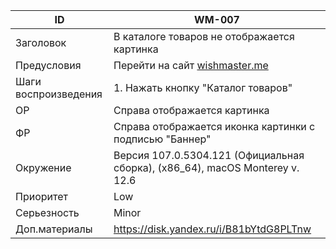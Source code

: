 |ID|WM-007|
|---|---|
|Заголовок|В каталоге товаров не отображается картинка|
|Предусловия|Перейти на сайт [wishmaster.me](https://wishmaster.me/)|
|Шаги воспроизведения| 1. Нажать кнопку "Каталог товаров"|
|ОР|Справа отображается картинка|
|ФР|Справа отображается иконка картинки с подписью "Баннер"|
|Окружение|Версия 107.0.5304.121 (Официальная сборка), (x86_64), macOS Monterey v. 12.6|
|Приоритет|Low|
|Серьезность|Minor|
|Доп.материалы|https://disk.yandex.ru/i/B81bYtdG8PLTnw|